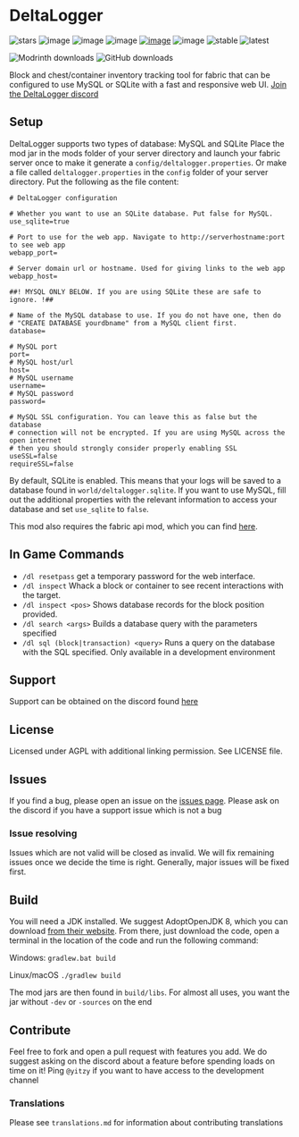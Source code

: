 # DeltaLogger

![stars](https://img.shields.io/github/stars/fabricservertools/DeltaLogger?style=social)
![image](https://img.shields.io/github/workflow/status/fabricservertools/DeltaLogger/build)
![image](https://img.shields.io/github/languages/count/fabricservertools/DeltaLogger)
![image](https://img.shields.io/github/languages/top/fabricservertools/DeltaLogger)
[![image](https://img.shields.io/discord/764543203772334100?label=discord)](https://discord.gg/jydqZzkyEa)
![image](https://img.shields.io/github/repo-size/fabricservertools/DeltaLogger)
![stable](https://img.shields.io/github/v/release/fabricservertools/DeltaLogger?label=stable%20release)
![latest](https://img.shields.io/github/v/release/fabricservertools/DeltaLogger?color=%23e06820&include_prereleases&label=latest%20release)

![Modrinth downloads](https://img.shields.io/badge/dynamic/json?color=brightgreen&label=Modrinth%20downloads&query=downloads&url=https%3A%2F%2Fapi.modrinth.com%2Fapi%2Fv1%2Fmod%2FWgFOx7Xi)
![GitHub downloads](https://img.shields.io/github/downloads/fabricservertools/DeltaLogger/total?label=GitHub%20downloads&color=blueviolet)

Block and chest/container inventory tracking tool for fabric that can be configured to use MySQL or SQLite with a fast and responsive web UI.
[Join the DeltaLogger discord](https://discord.gg/UxHnDWr)

## Setup

DeltaLogger supports two types of database: MySQL and SQLite
Place the mod jar in the mods folder of your server directory and launch your fabric server once to make it generate a `config/deltalogger.properties`. Or make a file called `deltalogger.properties` in the `config` folder of your server directory. Put the following as the file content:

```
# DeltaLogger configuration

# Whether you want to use an SQLite database. Put false for MySQL.
use_sqlite=true

# Port to use for the web app. Navigate to http://serverhostname:port to see web app
webapp_port=

# Server domain url or hostname. Used for giving links to the web app
webapp_host=

##! MYSQL ONLY BELOW. If you are using SQLite these are safe to ignore. !##

# Name of the MySQL database to use. If you do not have one, then do
# "CREATE DATABASE yourdbname" from a MySQL client first.
database=

# MySQL port
port=
# MySQL host/url
host=
# MySQL username
username=
# MySQL password
password=

# MySQL SSL configuration. You can leave this as false but the database
# connection will not be encrypted. If you are using MySQL across the open internet
# then you should strongly consider properly enabling SSL
useSSL=false
requireSSL=false
```
By default, SQLite is enabled. This means that your logs will be saved to a database found in `world/deltalogger.sqlite`. If you want to use MySQL, fill out the additional properties with the relevant information to access your database and set `use_sqlite` to `false`.

This mod also requires the fabric api mod, which you can find [here](https://www.curseforge.com/minecraft/mc-mods/fabric-api).

## In Game Commands

- `/dl resetpass` get a temporary password for the web interface.
- `/dl inspect` Whack a block or container to see recent interactions with the target.
- `/dl inspect <pos>` Shows database records for the block position provided.
- `/dl search <args>` Builds a database query with the parameters specified
- `/dl sql (block|transaction) <query>` Runs a query on the database with the SQL specified. Only available in a development environment

## Support

Support can be obtained on the discord found [here](https://discord.gg/UxHnDWr)

## License

Licensed under AGPL with additional linking permission. See LICENSE file.

## Issues

If you find a bug, please open an issue on the [issues page](https://github.com/fabricservertools/DeltaLogger/issues). Please ask on the discord if you have a support issue which is not a bug

### Issue resolving

Issues which are not valid will be closed as invalid. We will fix remaining issues once we decide the time is right. Generally, major issues will be fixed first.

## Build

You will need a JDK installed. We suggest AdoptOpenJDK 8, which you can download [from their website](https://adoptopenjdk.net/releases.html?variant=openjdk8&jvmVariant=hotspot). From there, just download the code, open a terminal in the location of the code and run the following command:

Windows:
`gradlew.bat build`

Linux/macOS
`./gradlew build`

The mod jars are then found in `build/libs`. For almost all uses, you want the jar without `-dev` or `-sources` on the end

## Contribute

Feel free to fork and open a pull request with features you add. We do suggest asking on the discord about a feature before spending loads on time on it! Ping `@yitzy` if you want to have access to the development channel

### Translations

Please see `translations.md` for information about contributing translations
